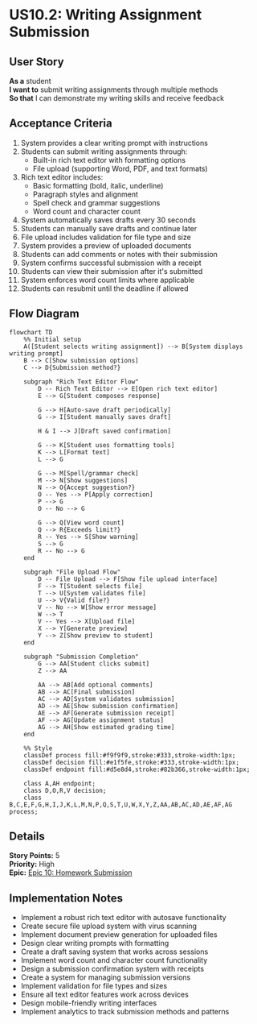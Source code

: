 # US10.2: Writing Assignment Submission

## User Story

**As a** student  
**I want to** submit writing assignments through multiple methods  
**So that** I can demonstrate my writing skills and receive feedback

## Acceptance Criteria

1. System provides a clear writing prompt with instructions
2. Students can submit writing assignments through:
   - Built-in rich text editor with formatting options
   - File upload (supporting Word, PDF, and text formats)
3. Rich text editor includes:
   - Basic formatting (bold, italic, underline)
   - Paragraph styles and alignment
   - Spell check and grammar suggestions
   - Word count and character count
4. System automatically saves drafts every 30 seconds
5. Students can manually save drafts and continue later
6. File upload includes validation for file type and size
7. System provides a preview of uploaded documents
8. Students can add comments or notes with their submission
9. System confirms successful submission with a receipt
10. Students can view their submission after it's submitted
11. System enforces word count limits where applicable
12. Students can resubmit until the deadline if allowed

## Flow Diagram

```mermaid
flowchart TD
    %% Initial setup
    A([Student selects writing assignment]) --> B[System displays writing prompt]
    B --> C[Show submission options]
    C --> D{Submission method?}

    subgraph "Rich Text Editor Flow"
        D -- Rich Text Editor --> E[Open rich text editor]
        E --> G[Student composes response]

        G --> H[Auto-save draft periodically]
        G --> I[Student manually saves draft]

        H & I --> J[Draft saved confirmation]

        G --> K[Student uses formatting tools]
        K --> L[Format text]
        L --> G

        G --> M[Spell/grammar check]
        M --> N[Show suggestions]
        N --> O{Accept suggestion?}
        O -- Yes --> P[Apply correction]
        P --> G
        O -- No --> G

        G --> Q[View word count]
        Q --> R{Exceeds limit?}
        R -- Yes --> S[Show warning]
        S --> G
        R -- No --> G
    end

    subgraph "File Upload Flow"
        D -- File Upload --> F[Show file upload interface]
        F --> T[Student selects file]
        T --> U[System validates file]
        U --> V{Valid file?}
        V -- No --> W[Show error message]
        W --> T
        V -- Yes --> X[Upload file]
        X --> Y[Generate preview]
        Y --> Z[Show preview to student]
    end

    subgraph "Submission Completion"
        G --> AA[Student clicks submit]
        Z --> AA

        AA --> AB[Add optional comments]
        AB --> AC[Final submission]
        AC --> AD[System validates submission]
        AD --> AE[Show submission confirmation]
        AE --> AF[Generate submission receipt]
        AF --> AG[Update assignment status]
        AG --> AH[Show estimated grading time]
    end

    %% Style
    classDef process fill:#f9f9f9,stroke:#333,stroke-width:1px;
    classDef decision fill:#e1f5fe,stroke:#333,stroke-width:1px;
    classDef endpoint fill:#d5e8d4,stroke:#82b366,stroke-width:1px;

    class A,AH endpoint;
    class D,O,R,V decision;
    class B,C,E,F,G,H,I,J,K,L,M,N,P,Q,S,T,U,W,X,Y,Z,AA,AB,AC,AD,AE,AF,AG process;
```

## Details

**Story Points:** 5  
**Priority:** High  
**Epic:** [Epic 10: Homework Submission](./README.md)

## Implementation Notes

- Implement a robust rich text editor with autosave functionality
- Create secure file upload system with virus scanning
- Implement document preview generation for uploaded files
- Design clear writing prompts with formatting
- Create a draft saving system that works across sessions
- Implement word count and character count functionality
- Design a submission confirmation system with receipts
- Create a system for managing submission versions
- Implement validation for file types and sizes
- Ensure all text editor features work across devices
- Design mobile-friendly writing interfaces
- Implement analytics to track submission methods and patterns
